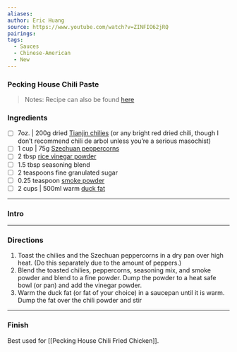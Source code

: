 ```yaml
---
aliases: 
author: Eric Huang
source: https://www.youtube.com/watch?v=ZINFIO62jRQ
pairings:
tags:
  - Sauces
  - Chinese-American	
  - New
---
```

### Pecking House Chili Paste

>Notes: Recipe can also be found [here](https://www.vice.com/en/article/pecking-house-chili-fried-chicken-recipe/)

### Ingredients
- [ ] 7oz. | 200g dried [Tianjin chilies](https://www.webstaurantstore.com/panda-5-lb-tianjin-red-chilies/9991900220.html?utm_source=google&utm_medium=cpc&utm_campaign=GoogleShopping&gclid=Cj0KCQiAweaNBhDEARIsAJ5hwbfBNCrKpIqhD9gZ4Y3vmQS35JPnJ03lMwUnChDbDpILUKS4AvcjmYoaAsO_EALw_wcB) (or any bright red dried chili, though I don’t recommend chili de arbol unless you’re a serious masochist)
- [ ] 1 cup | 75g [Szechuan peppercorns](https://thespiceway.com/products/szechuan-peppercorns?variant=38050492907692&currency=USD&utm_medium=product_sync&utm_source=google&utm_content=sag_organic&utm_campaign=sag_organic&utm_campaign=gs-2019-04-19&utm_source=google&utm_medium=smart_campaign&gclid=Cj0KCQiAweaNBhDEARIsAJ5hwbfn_IrtryoNWSCO8EFqWuz-yl33wTuoPLR_QucSG34QWfQJQdIH__waAv1QEALw_wcB)
- [ ] 2 tbsp [rice vinegar powder](https://modernistpantry.com/products/rice-vinegar-powder.html?gclid=Cj0KCQiAweaNBhDEARIsAJ5hwbfjjVloMqNa-SWF9fMnDDfCOjhlONuvEb_iyYtZdYAV8rh4ALaMgAgaAsSUEALw_wcB)
- [ ] 1.5 tbsp seasoning blend
- [ ] 2 teaspoons fine granulated sugar
- [ ] 0.25 teaspoon [smoke powder](https://www.mercato.com/item/hickory-smoke-flavor-powder-45-grams/1370051?featuredStoreId=1487&region_id=71008887&utm_source=google&utm_medium=cpc&utm_term=engine:google%7Ccampaignid:11590164885%7Cadid:478895459662%7Cgclid:Cj0KCQiAweaNBhDEARIsAJ5hwbeZwwtYWvu4zQNldtSTmot3gaEugnIwuNFqzGS1LqijSgvQSvjg59MaAvv1EALw_wcB&gclid=Cj0KCQiAweaNBhDEARIsAJ5hwbeZwwtYWvu4zQNldtSTmot3gaEugnIwuNFqzGS1LqijSgvQSvjg59MaAvv1EALw_wcB)
- [ ] 2 cups | 500ml warm [duck fat](https://www.iherb.com/pr/epic-bar-traditional-duck-fat-11-oz-312-g/86445?gclid=Cj0KCQiAweaNBhDEARIsAJ5hwbdT0wDOn3EjFXJ898uoHhV11c0zT5WmHbxdcFyQSGjyW80arTNQ9UUaAirqEALw_wcB)

---
### Intro


---
### Directions
1. Toast the chilies and the Szechuan peppercorns in a dry pan over high heat. (Do this separately due to the amount of peppers.)
2. Blend the toasted chilies, peppercorns, seasoning mix, and smoke powder and blend to a fine powder. Dump the powder to a heat safe bowl (or pan) and add the vinegar powder.
3. Warm the duck fat (or fat of your choice) in a saucepan until it is warm. Dump the fat over the chili powder and stir

---
### Finish

Best used for [[Pecking House Chili Fried Chicken]].